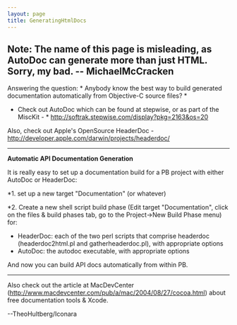 ```yaml
---
layout: page
title: GeneratingHtmlDocs
---
```


**Note:** The name of this page is misleading, as AutoDoc can generate more than just HTML. Sorry, my bad. -- MichaelMcCracken
----
Answering the question: * Anybody know the best way to build generated documentation automatically from Objective-C source files? *  

* Check out AutoDoc which can be found at stepwise, or as part of the MiscKit - * http://softrak.stepwise.com/display?pkg=2163&os=20

Also, check out Apple's OpenSource HeaderDoc - http://developer.apple.com/darwin/projects/headerdoc/

----

**Automatic API Documentation Generation** 

It is really easy to set up a documentation build for a PB project with either AutoDoc or HeaderDoc: 


*1. set up a new target "Documentation" (or whatever) 

*2. Create a new shell script build phase (Edit target "Documentation", click on the files & build phases tab, go to the Project->New Build Phase menu) for:
 * HeaderDoc: each of the two perl scripts that comprise headerdoc (headerdoc2html.pl and gatherheaderdoc.pl), with appropriate options
* AutoDoc: the autodoc executable, with appropriate options


And now you can build API docs automatically from within PB.

----

Also check out the article at MacDevCenter (http://www.macdevcenter.com/pub/a/mac/2004/08/27/cocoa.html) about free documentation tools & Xcode.

--TheoHultberg/Iconara

